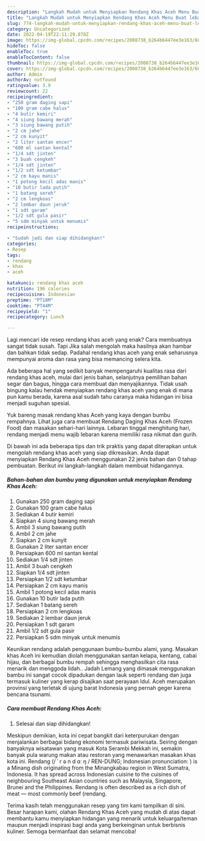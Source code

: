 ```yaml
---
description: "Langkah Mudah untuk Menyiapkan Rendang Khas Aceh Menu Buat lebaran"
title: "Langkah Mudah untuk Menyiapkan Rendang Khas Aceh Menu Buat lebaran"
slug: 774-langkah-mudah-untuk-menyiapkan-rendang-khas-aceh-menu-buat-lebaran
category: Uncategorized
date: 2022-04-19T22:11:29.878Z
image: https://img-global.cpcdn.com/recipes/2008738_b264b6447ee3e163/680x482cq70/rendang-khas-aceh-foto-resep-utama.jpg
hideToc: false
enableToc: true
enableTocContent: false
thumbnail: https://img-global.cpcdn.com/recipes/2008738_b264b6447ee3e163/680x482cq70/rendang-khas-aceh-foto-resep-utama.jpg
cover: https://img-global.cpcdn.com/recipes/2008738_b264b6447ee3e163/680x482cq70/rendang-khas-aceh-foto-resep-utama.jpg
author: Admin
authorAv: notfound
ratingvalue: 3.9
reviewcount: 22
recipeingredient:
- "250 gram daging sapi"
- "100 gram cabe halus"
- "4 butir kemiri"
- "4 siung bawang merah"
- "3 siung bawang putih"
- "2 cm jahe"
- "2 cm kunyit"
- "2 liter santan encer"
- "600 ml santan kental"
- "1/4 sdt jinten"
- "3 buah cengkeh"
- "1/4 sdt jinten"
- "1/2 sdt ketumbar"
- "2 cm kayu manis"
- "1 potong kecil adas manis"
- "10 butir lada putih"
- "1 batang sereh"
- "2 cm lengkoas"
- "2 lembar daun jeruk"
- "1 sdt garam"
- "1/2 sdt gula pasir"
- "5 sdm minyak untuk menumis"
recipeinstructions:

- "Sudah jadi dan siap dihidangkan!"
categories:
- Resep
tags:
- rendang
- khas
- aceh

katakunci: rendang khas aceh 
nutrition: 196 calories
recipecuisine: Indonesian
preptime: "PT18M"
cooktime: "PT44M"
recipeyield: "1"
recipecategory: Lunch

---
```



Lagi mencari ide resep rendang khas aceh yang enak? Cara membuatnya sangat tidak susah. Tapi Jika salah mengolah maka hasilnya akan hambar dan bahkan tidak sedap. Padahal rendang khas aceh yang enak seharusnya mempunyai aroma dan rasa yang bisa memancing selera kita.


Ada beberapa hal yang sedikit banyak mempengaruhi kualitas rasa dari rendang khas aceh, mulai dari jenis bahan, selanjutnya pemilihan bahan segar dan bagus, hingga cara membuat dan menyajikannya. Tidak usah bingung kalau hendak menyiapkan rendang khas aceh yang enak di mana pun kamu berada, karena asal sudah tahu caranya maka hidangan ini bisa menjadi suguhan spesial.

Yuk bareng masak rendang khas Aceh yang kaya dengan bumbu rempahnya. Lihat juga cara membuat Rendang Daging Khas Aceh (Frozen Food) dan masakan sehari-hari lainnya. Lebaran tinggal menghitung hari, rendang menjadi menu wajib lebaran karena memiliki rasa nikmat dan gurih.


Di bawah ini ada beberapa tips dan trik praktis yang dapat diterapkan untuk mengolah rendang khas aceh yang siap dikreasikan. Anda dapat menyiapkan Rendang Khas Aceh menggunakan 22 jenis bahan dan 0 tahap pembuatan. Berikut ini langkah-langkah dalam membuat hidangannya.

<!--inarticleads1-->

##### Bahan-bahan dan bumbu yang digunakan untuk menyiapkan Rendang Khas Aceh:

1. Gunakan 250 gram daging sapi
1. Gunakan 100 gram cabe halus
1. Sediakan 4 butir kemiri
1. Siapkan 4 siung bawang merah
1. Ambil 3 siung bawang putih
1. Ambil 2 cm jahe
1. Siapkan 2 cm kunyit
1. Gunakan 2 liter santan encer
1. Persiapkan 600 ml santan kental
1. Sediakan 1/4 sdt jinten
1. Ambil 3 buah cengkeh
1. Siapkan 1/4 sdt jinten
1. Persiapkan 1/2 sdt ketumbar
1. Persiapkan 2 cm kayu manis
1. Ambil 1 potong kecil adas manis
1. Gunakan 10 butir lada putih
1. Sediakan 1 batang sereh
1. Persiapkan 2 cm lengkoas
1. Sediakan 2 lembar daun jeruk
1. Persiapkan 1 sdt garam
1. Ambil 1/2 sdt gula pasir
1. Persiapkan 5 sdm minyak untuk menumis


Keunikan rendang adalah penggunaan bumbu-bumbu alami, yang. Masakan khas Aceh ini kemudian diolah menggunakan santan kelapa, kentang, cabai hijau, dan berbagai bumbu rempah sehingga menghasilkan cita rasa menarik dan menggoda lidah.. Jadah Lemang yang dimasak menggunakan bambu ini sangat cocok dipadukan dengan lauk seperti rendang dan juga termasuk kuliner yang kerap disajikan saat perayaan Idul. Aceh merupakan provinsi yang terletak di ujung barat Indonesia yang pernah geger karena bencana tsunami. 

<!--inarticleads2-->

##### Cara membuat Rendang Khas Aceh:


1. Selesai dan siap dihidangkan!

Meskipun demikian, kota ini cepat bangkit dari keterpurukan dengan menjalankan berbagai bidang ekonomi termasuk pariwisata. Seiring dengan banyaknya wisatawan yang masuk Kota Serambi Mekkah ini, semakin banyak pula warung makan atau restoran yang menawarkan masakan khas kota ini. Rendang (/ ˈ r ə n d ɑː ŋ / REN-DUNG; Indonesian pronunciation: ) is a Minang dish originating from the Minangkabau region in West Sumatra, Indonesia. It has spread across Indonesian cuisine to the cuisines of neighbouring Southeast Asian countries such as Malaysia, Singapore, Brunei and the Philippines. Rendang is often described as a rich dish of meat — most commonly beef (rendang. 

Terima kasih telah menggunakan resep yang tim kami tampilkan di sini. Besar harapan kami, olahan Rendang Khas Aceh yang mudah di atas dapat membantu kamu menyiapkan hidangan yang menarik untuk keluarga/teman maupun menjadi inspirasi bagi anda yang berkeinginan untuk berbisnis kuliner. Semoga bermanfaat dan selamat mencoba!
